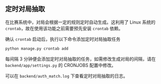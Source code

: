 ## 定时对局抽取

在比赛系统中，对局会根据一定的规则定时自动生成。这利用了 Linux 系统的 `crontab`，故在使用该功能之前需要预先安装 `crontab` 依赖。

确认 `crontab` 启动后，执行以下命令添加定时对局抽取任务

```bash
python manage.py crontab add
```

每间隔 3 分钟便会添加定时对局抽取的任务，如需修改生成对局的间隔，请在 `backend/app/settings.py` 的 CRONJOBS 配置中修改。

可以在 `backend/auth_match.log` 下查看定时对局抽取的日志。